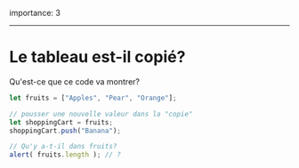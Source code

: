 importance: 3

---

# Le tableau est-il copié?

Qu'est-ce que ce code va montrer?

```js
let fruits = ["Apples", "Pear", "Orange"];

// pousser une nouvelle valeur dans la "copie"
let shoppingCart = fruits;
shoppingCart.push("Banana");

// Qu'y a-t-il dans fruits?
alert( fruits.length ); // ?
```

